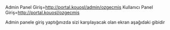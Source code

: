 Admin Panel Giriş=http://portal.kouosl/admin/ozgecmis
Kullanıcı Panel Giriş=http://portal.kouosl/ozgecmis

Admin panele  giriş yaptığınızda sizi karşılayacak olan ekran aşağıdaki gibidir  

